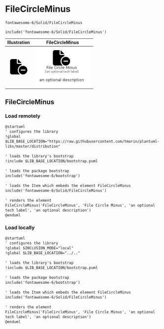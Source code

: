 # FileCircleMinus


```text
fontawesome-6/Solid/FileCircleMinus
```

```text
include('fontawesome-6/Solid/FileCircleMinus')
```



| Illustration | FileCircleMinus |
| :---: | :---: |
| ![illustration for Illustration](../../fontawesome-6/Solid/FileCircleMinus.png) | ![illustration for FileCircleMinus](../../fontawesome-6/Solid/FileCircleMinus.Local.png) |




## FileCircleMinus

### Load remotely
```plantuml
@startuml
' configures the library
!global $LIB_BASE_LOCATION="https://raw.githubusercontent.com/tmorin/plantuml-libs/master/distribution"

' loads the library's bootstrap
!include $LIB_BASE_LOCATION/bootstrap.puml

' loads the package bootstrap
include('fontawesome-6/bootstrap')

' loads the Item which embeds the element FileCircleMinus
include('fontawesome-6/Solid/FileCircleMinus')

' renders the element
FileCircleMinus('FileCircleMinus', 'File Circle Minus', 'an optional tech label', 'an optional description')
@enduml
```

### Load locally
```plantuml
@startuml
' configures the library
!global $INCLUSION_MODE="local"
!global $LIB_BASE_LOCATION="../.."

' loads the library's bootstrap
!include $LIB_BASE_LOCATION/bootstrap.puml

' loads the package bootstrap
include('fontawesome-6/bootstrap')

' loads the Item which embeds the element FileCircleMinus
include('fontawesome-6/Solid/FileCircleMinus')

' renders the element
FileCircleMinus('FileCircleMinus', 'File Circle Minus', 'an optional tech label', 'an optional description')
@enduml
```

